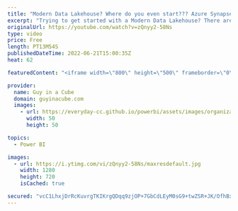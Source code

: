```yaml
---
title: "Modern Data Lakehouse? Where do you even start??? Azure Synapse of course!"
excerpt: "Trying to get started with a Modern Data Lakehouse? There are so many options today. Where do you even begin? Patrick and Stijn help you get a handle on it with Azure Synapse Analytics!  Stijn Wynants https://twitter.com/SQLStijn  Building a Modern Lakehouse Data Warehouse with Azure Synapse Analytics:"
originalUrl: https://youtube.com/watch?v=zQnyy2-58Ns
type: video
price: Free
length: PT13M54S
publishedDateTime: 2022-06-21T15:00:35Z
heat: 62

featuredContent: "<iframe width=\"800\" height=\"500\" frameborder=\"0\" src=\"https://www.youtube.com/embed/zQnyy2-58Ns\" allow=\"accelerometer; autoplay; encrypted-media; gyroscope; picture-in-picture\" allowfullscreen></iframe>"

provider:
  name: Guy in a Cube
  domain: guyinacube.com
  images:
    - url: https://everyday-cc.github.io/powerbi/assets/images/organizations/guyinacube.com-50x50.jpg
      width: 50
      height: 50

topics:
  - Power BI

images:
  - url: https://i.ytimg.com/vi/zQnyy2-58Ns/maxresdefault.jpg
    width: 1280
    height: 720
    isCached: true

secured: "vcC1LhxjDrRcKuvrgTKIKrgQDqq9zjOP+7GbCdLEyM0sG9+twZSR+JK/OfhBxXv0RcJ9vK3UvqPBf2k3Nq7O1hmniaNF+4M3gQ9QXa/CgEi3J+HNmK/CP5e9xadbQK3nt2DeT57TLeIpw//7xvTpjcxQp1u+aEnOWb5FMLVwqN/JETO4oh7U25fptcRoLY3pPT04tVtRqo+wWf3dgPDsUm4CJ6XX33VDL+zZ4npRfP3usJFXjKNl099wKZA0rwFiK05qO9cZXv1aXuMads6KJqGfyDMxAqNQFjDxTkKTASDidOY4LJMVIiqnfRDXhtvT0d6U8uk4LBytQtAVJRfvYWxl0yAOTGPRQsooL9T4WJv3R2YwuyFvAP73enWVJ/UjrlDbv/vNeDeKJHDH7o39434RtNn1Pd7cWO3zPwX9ucE=;9TU9d9nzWskYB1wAxoniNA=="
---
```


